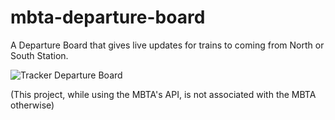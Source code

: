 # mbta-departure-board

A Departure Board that gives live updates for trains to coming from North or South Station.  

![Tracker Departure Board](https://snipboard.io/7tjTfE.jpg)

(This project, while using the MBTA's API, is not associated with the MBTA otherwise)  
